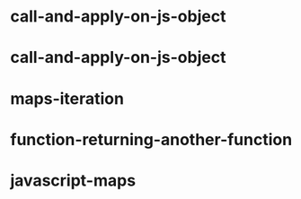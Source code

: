 # call-and-apply-on-js-object
# call-and-apply-on-js-object
# maps-iteration
# function-returning-another-function
# javascript-maps
